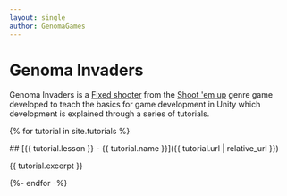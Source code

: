 ```yaml
---
layout: single
author: GenomaGames
---
```


# Genoma Invaders

Genoma Invaders is a [Fixed shooter](https://en.wikipedia.org/wiki/Category:Fixed_shooters) from the [Shoot 'em up](https://en.wikipedia.org/wiki/Shoot_%27em_up) genre game developed to teach the basics for game development in Unity which development is explained through a series of tutorials.

{% for tutorial in site.tutorials %}
<article>
## [{{ tutorial.lesson }} - {{ tutorial.name }}]({{ tutorial.url | relative_url }})

{{ tutorial.excerpt }}
</article>
{%- endfor -%}